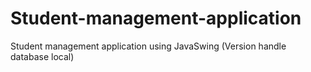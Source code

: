 # Student-management-application
Student management application using JavaSwing (Version handle database local)
